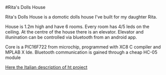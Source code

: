 #Rita's Dolls House

Rita's Dolls House is a domotic dolls house I've built for my daughter Rita.

House is 1.2m high and have 6 rooms. Every room has 4/5 leds on the ceiling.
At the centre of the house there is an elevator.
Elevator and illunination can be controlled via bluetooth from an android app.

Core is a PIC16F722 from microchip, programmed with XC8 C compiler and MPLAB X Ide.
Bluetooth communication is gained through a cheap HC-05 module

[Here the Italian description of ht project](http://www.settorezero.com/wordpress/ritas-dolls-house-una-casa-delle-bambole-controllata-via-bluetooth-dal-tablet-o-dal-cellulare/)
